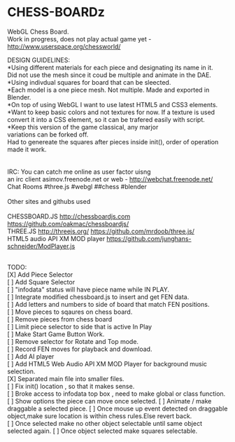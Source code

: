 # CHESS-BOARDz
WebGL Chess Board.
<BR>
Work in progress, does not play actual game yet - http://www.userspace.org/chessworld/

DESIGN GUIDELINES:<BR>
 *Using different materials for each piece and designating its name in it.<BR>
  Did not use the mesh since it coud be multiple and animate in the DAE.<BR>
  *Using indivdual squares for board that can be sleected.<BR>
 *Each model is a one piece mesh. Not multiple. Made and exported in Blender. <BR>
  *On top of using WebGL I want to use latest HTML5 and CSS3 elements.<BR>
  *Want to keep basic colors and not textures for now. If a texture is used<BR>
 convert it into a CSS element, so it can be trafered easily with script. <BR>
 *Keep this version of the game classical, any marjor <BR>
 variations can be forked off.<BR> 
 Had to genereate the squares after pieces inside init(), order of operation made it work.<BR>  
<BR>
IRC:
You can catch me online as user factor uisng<BR>
an irc client asimov.freenode.net or web - http://webchat.freenode.net/ <BR>
Chat Rooms #three.js #webgl ##chess #blender<BR>
<BR>
Other sites and githubs used<BR>
<BR>
  CHESSBOARD.JS  http://chessboardjs.com  https://github.com/oakmac/chessboardjs/ <BR>
  THREE.JS  http://threejs.org/  https://github.com/mrdoob/three.js/ <BR>
  HTML5 audio API XM MOD player https://github.com/junghans-schneider/ModPlayer.js <BR>
  
<BR>
TODO:<BR>
 [X] Add Piece Selector <BR>
 [ ] Add Square Selector<BR>
 [ ] "infodata" status will have piece name while IN PLAY. <BR>
 [ ] Integrate modified chessboard.js to insert and get FEN data.<BR>
 [ ] Add letters and numbers to side of board that match FEN positions. <BR>
 [ ] Move pieces to sqaures on chess board.<BR>
 [ ] Remove pieces from chess board<BR>
 [ ] Limit piece selector to side that is active In Play<BR>
 [ ] Make Start Game Button Work. <BR>
 [ ] Remove selector for Rotate and Top mode. <BR>
 [ ] Record FEN moves for playback and download. <BR>
 [ ] Add AI player<BR>
 [ ] Add HTML5 Web Audio API XM MOD Player for background music selection. <BR>
 [X] Separated main file into smaller files. <BR>
 [ ] Fix init() location , so that it makes sense.<BR> 
 [ ] Broke access to infodata top box , need to make global or class function. <BR>
 [ ] Show options the piece can move once selected.
 [ ] Animate / make draggable a selected piece. 
 [ ] Once mouse up event detected on draggable object,make sure location is within chess rules.Else revert back.<BR>
 [ ] Once selected make no other object selectable until same object selected again.
 [ ] Once object selected make squares selectable. 
 
 
 
